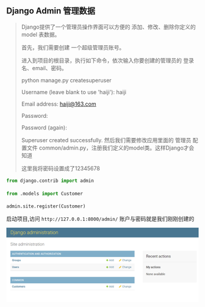
## Django Admin 管理数据

> Django提供了一个管理员操作界面可以方便的 添加、修改、删除你定义的 model 表数据。
>
> 首先，我们需要创建 一个超级管理员账号。
> 
> 进入到项目的根目录，执行如下命令，依次输入你要创建的管理员的 登录名、email、密码。
>
> python manage.py createsuperuser
> 
> Username (leave blank to use 'haiji'): haiji
> 
> Email address: haiji@163.com
> 
> Password:
> 
> Password (again):
> 
> Superuser created successfully.
> 然后我们需要修改应用里面的 管理员 配置文件 common/admin.py，注册我们定义的model类。这样Django才会知道
> 
>这里我将密码设置成了12345678
```python
from django.contrib import admin

from .models import Customer

admin.site.register(Customer)
```

启动项目,访问 `http://127.0.0.1:8000/admin/` 账户与密码就是我们刚刚创建的

![](doc/img/20220224113727.png)
